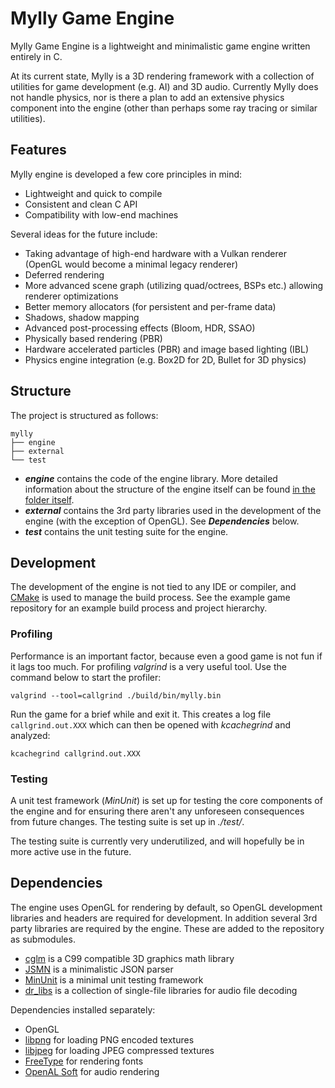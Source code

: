 # Mylly Game Engine

Mylly Game Engine is a lightweight and minimalistic game engine written entirely in C.

At its current state, Mylly is a 3D rendering framework with a collection of utilities for game development (e.g. AI) and 3D audio. Currently Mylly does not handle physics, nor is there a plan to add an extensive physics component into the engine (other than perhaps some ray tracing or similar utilities).

## Features

Mylly engine is developed a few core principles in mind:

* Lightweight and quick to compile
* Consistent and clean C API
* Compatibility with low-end machines

Several ideas for the future include:

* Taking advantage of high-end hardware with a Vulkan renderer (OpenGL would become a minimal legacy renderer)
* Deferred rendering
* More advanced scene graph (utilizing quad/octrees, BSPs etc.) allowing renderer optimizations
* Better memory allocators (for persistent and per-frame data)
* Shadows, shadow mapping
* Advanced post-processing effects (Bloom, HDR, SSAO)
* Physically based rendering (PBR)
* Hardware accelerated particles (PBR) and image based lighting (IBL)
* Physics engine integration (e.g. Box2D for 2D, Bullet for 3D physics)

## Structure

The project is structured as follows:

```
mylly
├── engine
├── external
└── test
```

* **_engine_** contains the code of the engine library. More detailed information about the structure of the engine itself can be found [in the folder itself](engine/).
* **_external_** contains the 3rd party libraries used in the development of the engine (with the exception of OpenGL). See **_Dependencies_** below.
* **_test_** contains the unit testing suite for the engine.

## Development

The development of the engine is not tied to any IDE or compiler, and [CMake](https://cmake.org/) is used to manage the build process. See the example game repository for an example build process and project hierarchy.

### Profiling

Performance is an important factor, because even a good game is not fun if it lags too much. For profiling _valgrind_ is a very useful tool. Use the command below to start the profiler:

```
valgrind --tool=callgrind ./build/bin/mylly.bin
```

Run the game for a brief while and exit it. This creates a log file `callgrind.out.XXX` which can then be opened with _kcachegrind_ and analyzed:

```
kcachegrind callgrind.out.XXX
```

### Testing

A unit test framework (_MinUnit_) is set up for testing the core components of the engine and for ensuring there aren't any unforeseen consequences from future changes. The testing suite is set up in _./test/_.

The testing suite is currently very underutilized, and will hopefully be in more active use in the future.

## Dependencies

The engine uses OpenGL for rendering by default, so OpenGL development libraries and headers are required for development. In addition several 3rd party libraries are required by the engine. These are added to the repository as submodules.

* [cglm](https://github.com/recp/cglm.git) is a C99 compatible 3D graphics math library
* [JSMN](https://github.com/zserge/jsmn.git) is a minimalistic JSON parser
* [MinUnit](https://github.com/siu/minunit.git) is a minimal unit testing framework
* [dr_libs](https://github.com/mackron/dr_libs) is a collection of single-file libraries for audio file decoding

Dependencies installed separately:

* OpenGL
* [libpng](http://www.libpng.org/pub/png/libpng.html) for loading PNG encoded textures
* [libjpeg](http://ijg.org/) for loading JPEG compressed textures
* [FreeType](https://www.freetype.org/) for rendering fonts
* [OpenAL Soft](https://kcat.strangesoft.net/openal.html) for audio rendering
